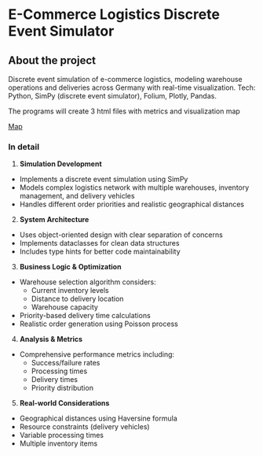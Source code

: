 
# E-Commerce Logistics Discrete Event Simulator

## About the project
Discrete event simulation of e-commerce logistics, modeling warehouse operations and deliveries across Germany with real-time visualization. Tech: Python, SimPy (discrete event simulator), Folium, Plotly, Pandas.

The programs will create 3 html files with metrics and visualization map

[Map](https://github.com/batxes/e-commerce_logistics_network_simulator/blob/main/image.png)

### In detail

1. **Simulation Development**
- Implements a discrete event simulation using SimPy
- Models complex logistics network with multiple warehouses, inventory management, and delivery vehicles
- Handles different order priorities and realistic geographical distances

2. **System Architecture**
- Uses object-oriented design with clear separation of concerns
- Implements dataclasses for clean data structures
- Includes type hints for better code maintainability

3. **Business Logic & Optimization**
- Warehouse selection algorithm considers:
  - Current inventory levels
  - Distance to delivery location
  - Warehouse capacity
- Priority-based delivery time calculations
- Realistic order generation using Poisson process

4. **Analysis & Metrics**
- Comprehensive performance metrics including:
  - Success/failure rates
  - Processing times
  - Delivery times
  - Priority distribution

5. **Real-world Considerations**
- Geographical distances using Haversine formula
- Resource constraints (delivery vehicles)
- Variable processing times
- Multiple inventory items

